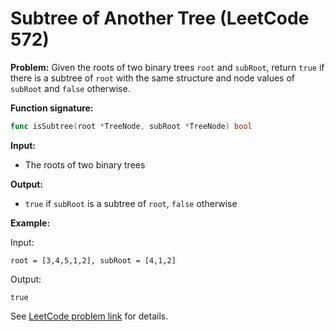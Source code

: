 # Subtree of Another Tree (LeetCode 572)

**Problem:**
Given the roots of two binary trees `root` and `subRoot`, return `true` if there is a subtree of `root` with the same structure and node values of `subRoot` and `false` otherwise.

**Function signature:**
```go
func isSubtree(root *TreeNode, subRoot *TreeNode) bool
```

**Input:**
- The roots of two binary trees

**Output:**
- `true` if `subRoot` is a subtree of `root`, `false` otherwise

**Example:**

Input:
```
root = [3,4,5,1,2], subRoot = [4,1,2]
```
Output:
```
true
```

See [LeetCode problem link](https://leetcode.com/problems/subtree-of-another-tree/) for details.
